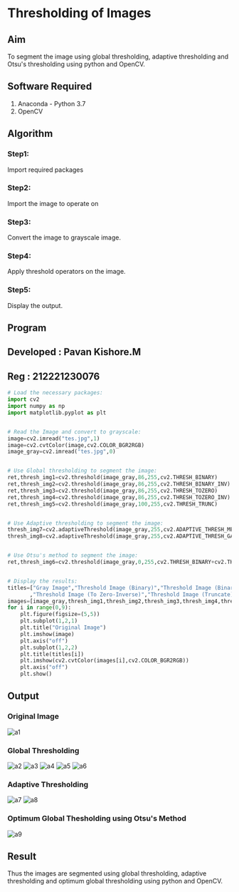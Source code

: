 # Thresholding of Images
## Aim
To segment the image using global thresholding, adaptive thresholding and Otsu's thresholding using python and OpenCV.

## Software Required
1. Anaconda - Python 3.7
2. OpenCV

## Algorithm

### Step1:
Import required packages

### Step2:
Import the image to operate on

### Step3:
Convert the image to grayscale image.

### Step4:
Apply threshold operators on the image.
### Step5:

Display the output.
## Program


## Developed : Pavan Kishore.M
## Reg : 212221230076
```python 3
# Load the necessary packages:
import cv2
import numpy as np
import matplotlib.pyplot as plt


# Read the Image and convert to grayscale:
image=cv2.imread("tes.jpg",1)
image=cv2.cvtColor(image,cv2.COLOR_BGR2RGB)
image_gray=cv2.imread("tes.jpg",0)


# Use Global thresholding to segment the image:
ret,thresh_img1=cv2.threshold(image_gray,86,255,cv2.THRESH_BINARY)
ret,thresh_img2=cv2.threshold(image_gray,86,255,cv2.THRESH_BINARY_INV)
ret,thresh_img3=cv2.threshold(image_gray,86,255,cv2.THRESH_TOZERO)
ret,thresh_img4=cv2.threshold(image_gray,86,255,cv2.THRESH_TOZERO_INV)
ret,thresh_img5=cv2.threshold(image_gray,100,255,cv2.THRESH_TRUNC)


# Use Adaptive thresholding to segment the image:
thresh_img7=cv2.adaptiveThreshold(image_gray,255,cv2.ADAPTIVE_THRESH_MEAN_C,cv2.THRESH_BINARY,11,2)
thresh_img8=cv2.adaptiveThreshold(image_gray,255,cv2.ADAPTIVE_THRESH_GAUSSIAN_C,cv2.THRESH_BINARY,11,2)


# Use Otsu's method to segment the image:
ret,thresh_img6=cv2.threshold(image_gray,0,255,cv2.THRESH_BINARY+cv2.THRESH_OTSU)


# Display the results:
titles=["Gray Image","Threshold Image (Binary)","Threshold Image (Binary Inverse)","Threshold Image (To Zero)"
       ,"Threshold Image (To Zero-Inverse)","Threshold Image (Truncate)","Otsu","Adaptive Threshold (Mean)","Adaptive Threshold (Gaussian)"]
images=[image_gray,thresh_img1,thresh_img2,thresh_img3,thresh_img4,thresh_img5,thresh_img6,thresh_img7,thresh_img8]
for i in range(0,9):
    plt.figure(figsize=(5,5))
    plt.subplot(1,2,1)
    plt.title("Original Image")
    plt.imshow(image)
    plt.axis("off")
    plt.subplot(1,2,2)
    plt.title(titles[i])
    plt.imshow(cv2.cvtColor(images[i],cv2.COLOR_BGR2RGB))
    plt.axis("off")
    plt.show()
```
## Output
### Original Image
![a1](https://github.com/pavankishore-AIDS/Thresholding/assets/94154941/7daaa853-cd30-4f16-957f-d302ed9aa3ad)
### Global Thresholding
![a2](https://github.com/pavankishore-AIDS/Thresholding/assets/94154941/cd96b54a-ca05-4f1a-b708-8355bc6e7746)
![a3](https://github.com/pavankishore-AIDS/Thresholding/assets/94154941/d26c5033-efec-47dd-9eee-00d974e7041f)
![a4](https://github.com/pavankishore-AIDS/Thresholding/assets/94154941/fc6e5977-d39e-455e-9b1e-a1950fdcf901)
![a5](https://github.com/pavankishore-AIDS/Thresholding/assets/94154941/e4776502-fc01-4f12-baf8-09a1e2416c0b)
![a6](https://github.com/pavankishore-AIDS/Thresholding/assets/94154941/de12ea6c-56ba-40a3-8e67-742831933db4)

### Adaptive Thresholding
![a7](https://github.com/pavankishore-AIDS/Thresholding/assets/94154941/515da1f7-e1e2-4fe7-bf84-c7629a8d8216)
![a8](https://github.com/pavankishore-AIDS/Thresholding/assets/94154941/81a4e268-bd4c-40e4-81bf-a6d222026fb8)

### Optimum Global Thesholding using Otsu's Method
![a9](https://github.com/pavankishore-AIDS/Thresholding/assets/94154941/3516d7ec-ca8f-4533-80be-433244718277)

## Result
Thus the images are segmented using global thresholding, adaptive thresholding and optimum global thresholding using python and OpenCV.
